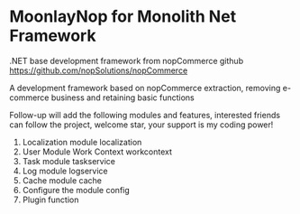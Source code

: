 # MoonlayNop for Monolith Net Framework

.NET base development framework from nopCommerce github https://github.com/nopSolutions/nopCommerce

A development framework based on nopCommerce extraction, removing e-commerce business and retaining basic functions

Follow-up will add the following modules and features, interested friends can follow the project, welcome star, your support is my coding power! </br>
1. Localization module localization </br>
2. User Module Work Context workcontext </br>
3. Task module taskservice </br>
4. Log module logservice </br>
5. Cache module cache </br>
6. Configure the module config </br>
7. Plugin function
 
